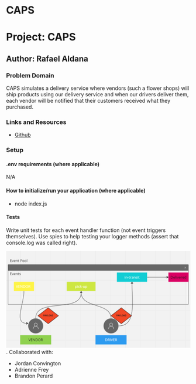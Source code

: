 # CAPS

# Project: CAPS

## Author: Rafael Aldana

### Problem Domain

 CAPS simulates a delivery service where vendors (such a flower shops) will ship products using our delivery service and when our drivers deliver them, each vendor will be notified that their customers received what they purchased.

### Links and Resources

- [Github](https://github.com/Rafael-Aldana/CAPS)

### Setup

#### .env requirements (where applicable)
N/A

#### How to initialize/run your application (where applicable)

- node index.js

#### Tests

Write unit tests for each event handler function (not event triggers themselves).
Use spies to help testing your logger methods (assert that console.log was called right).

![UML](assets/UML.png).
Collaborated with:

- Jordan Convington
- Adrienne Frey
- Brandon Perard
